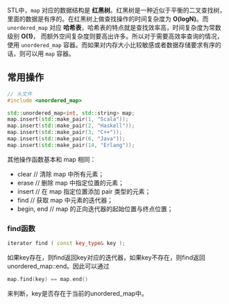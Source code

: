 STL中，`map` 对应的数据结构是 **红黑树**。红黑树是一种近似于平衡的二叉查找树，里面的数据是有序的。在红黑树上做查找操作的时间复杂度为 **O(logN)**。而 `unordered_map` 对应 **哈希表**，哈希表的特点就是查找效率高，时间复杂度为常数级别 **O(1)**， 而额外空间复杂度则要高出许多。所以对于需要高效率查询的情况，使用 `unordered_map` 容器。而如果对内存大小比较敏感或者数据存储要求有序的话，则可以用 `map` 容器。 

## 常用操作

```C++
// 头文件
#include <unordered_map>

std::unordered_map<int, std::string> map;
map.insert(std::make_pair(1, "Scala"));
map.insert(std::make_pair(2, "Haskell"));
map.insert(std::make_pair(3, "C++"));
map.insert(std::make_pair(6, "Java"));
map.insert(std::make_pair(14, "Erlang"));

```

其他操作函数基本和 map 相同：

- clear  // 清除 map 中所有元素；
- erase  // 删除 map 中指定位置的元素；
- insert  // 在 map 指定位置添加 pair 类型的元素；
- find // 获取 map 中元素的迭代器；
- begin, end  // map 的正向迭代器的起始位置与终点位置；
  

### find函数

```cpp
iterator find ( const key_type& key );
```

如果key存在，则find返回key对应的迭代器，如果key不存在，则find返回unordered_map::end。因此可以通过

```cpp
map.find(key) == map.end()
```

 来判断，key是否存在于当前的unordered_map中。 

